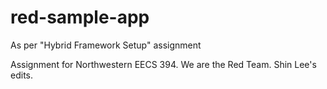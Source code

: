 # red-sample-app
As per "Hybrid Framework Setup" assignment

Assignment for Northwestern EECS 394. We are the Red Team. Shin Lee's edits.
